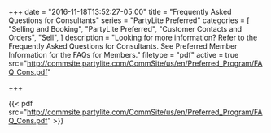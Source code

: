 +++
date = "2016-11-18T13:52:27-05:00"
title = "Frequently Asked Questions for Consultants"
series = "PartyLite Preferred"
categories = [
  "Selling and Booking",
  "PartyLite Preferred",
  "Customer Contacts and Orders",
  "Sell",
]
description = "Looking for more information? Refer to the Frequently Asked Questions for Consultants. See Preferred Member Information for the FAQs for Members."
filetype = "pdf"
active = true
src="http://commsite.partylite.com/CommSite/us/en/Preferred_Program/FAQ_Cons.pdf"

+++

{{< pdf src="http://commsite.partylite.com/CommSite/us/en/Preferred_Program/FAQ_Cons.pdf" >}}
